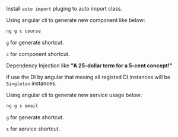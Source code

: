 Install `auto import` pluging to auto import class.

Using angular cli to generate new component like below:
```sh
ng g c course
```
`g` for generate shortcut.

`c` for component shortcut.

Dependency Injection like **"A 25-dollar term for a 5-cent concept!"**

If use the DI by angular that meaing all registed DI instances will be `Singleton` instances.

Using angular cli to generate new service usage below:
```sh
ng g s email
```

`g` for generate shortcut.

`s` for service shortcut.